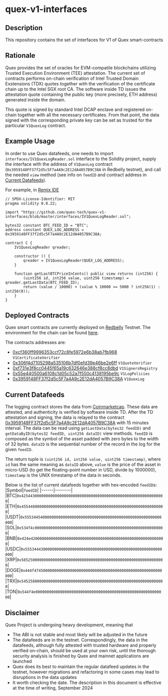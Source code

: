 # quex-v1-interfaces

## Description

This repository contains the set of interfaces for V1 of Quex smart-contracts

## Rationale

Quex provides the set of oracles for EVM-compatile blockchains utilizing Trusted Execution Environment (TEE)
attestation. The current set of contracts performs on-chain verification of Intel Trusted Domain Exstensions (TDX)
quotes together with the verification of the certificate chain up to the Intel SGX root CA. The software inside TD
issues the attestation quote containing the public key (more precisely, ETH address) generated inside the domain.

This quote is signed by standard Intel DCAP enclave and registered on-chain together with all the necessary
certificates. From that point, the data signed with the corresponding private key can be set as trusted for the
particular `V1QuexLog` contract.

## Example Usage

In order to use Quex datafeeds, one needs to import `interfaces/IV1QuexLogReader.sol` interface to the Solidity project,
supply the interface with the address of `V1QuexLog` contract (`0x3959148FF37f2d5c5F7a4A9c2E12dA4057B9C38A` in Redbelly
testnet), and call the needed `view` method (see info on `feedID` and contract address in [Current Datafeeds](#cd-anchor)).

For example, in [Remix IDE](https://remix.ethereum.org/)

```solidity
// SPDX-License-Identifier: MIT
pragma solidity 0.8.22;

import "https://github.com/quex-tech/quex-v1-interfaces/blob/master/interfaces/IV1QuexLogReader.sol";

bytes32 constant BTC_FEED_ID = "BTC";
address constant QUEX_LOG_ADDRESS = 0x3959148FF37f2d5c5F7a4A9c2E12dA4057B9C38A;

contract C {
    IV1QuexLogReader qreader;

    constructor () {
        qreader = IV1QuexLogReader(QUEX_LOG_ADDRESS);
    }

    function getLastBTCPriceInCents() public view returns (int256) {
        (uint256 id, int256 value, uint256 timestamp) = qreader.getLastData(BTC_FEED_ID);
        return (value / 10000) + (value % 10000 >= 5000 ? int256(1) : int256(0));
    }
}
```

## Deployed Contracts

Quex smart contracts are currently deployed on [Redbelly](https://www.redbelly.network/) Testnet. The environment for 
the chain can be found [here](https://vine.redbelly.network/environments).

The contracts addresses are:
+ [0xcf360ff9996353ccf72c8fe5972e6b38ab7fb968](https://explorer.testnet.redbelly.network/address/0xcf360ff9996353ccf72c8fe5972e6b38ab7fb968) `V1CertificateVerifier`
+ [0x306f4d7105298a535106b7df0efd39e46be2e6ff](https://explorer.testnet.redbelly.network/address/0x306f4d7105298a535106b7df0efd39e46be2e6ff) `V1QuoteVerifier`
+ [0xf731e3f8cc0445f65a19c632646e388cf8cc8dbd](https://explorer.testnet.redbelly.network/address/0xf731e3f8cc0445f65a19c632646e388cf8cc8dbd) `V1SignersRegistry`
+ [0x55e440500a6108c1d05c52a7f550c4138195be9c](https://explorer.testnet.redbelly.network/address/0x55e440500a6108c1d05c52a7f550c4138195be9c) `V1LogPolicies`
+ [0x3959148FF37f2d5c5F7a4A9c2E12dA4057B9C38A](https://explorer.testnet.redbelly.network/address/0x3959148ff37f2d5c5f7a4a9c2e12da4057b9c38a) `V1QuexLog`

## <a id="cd-anchor"></a>Current Datafeeds 

The logging contract stores the data from [Coinmarketcap](https://coinmarketcap.com/). These data are attested, and
authenticity is verified by software inside TD. After the TD attestation and signing, the data is relayed to the
contract [0x3959148FF37f2d5c5F7a4A9c2E12dA4057B9C38A](https://explorer.testnet.redbelly.network/address/0x3959148ff37f2d5c5f7a4a9c2e12da4057b9c38a)
with 15 minutes interval. The data can be read using
`getLastData(bytes32 feedID)` and `getDataByID(bytes32 feedID, uint256 dataID)` view methods.
`feedID` is composed as the symbol of the asset padded with zero bytes to the width of 32 bytes. `dataID` is the
sequential number of the record in the log for the given `feedID`.

The return tuple is `(uint256 id, int256 value, uint256 timestamp)`, where `id` has the same meaning as `dataID` above,
`value` is the price of the asset in micro-USD (to get the floating-point number in USD, divide by 1000000), `timestamp`
is the UNIX timestamp of the data in seconds.

Below is the list of current datafeeds together with hex-encoded `feedID`s:
|Symbol|`feedID`|
|------|--------|
|BTC|`0x4254430000000000000000000000000000000000000000000000000000000000`|
|ETH|`0x4554480000000000000000000000000000000000000000000000000000000000`|
|USDT|`0x5553445400000000000000000000000000000000000000000000000000000000`|
|SOL|`0x534f4c0000000000000000000000000000000000000000000000000000000000`|
|BNB|`0x424e420000000000000000000000000000000000000000000000000000000000`|
|USDC|`0x5553444300000000000000000000000000000000000000000000000000000000`|
|XRP|`0x5852500000000000000000000000000000000000000000000000000000000000`|
|DOGE|`0x444f474500000000000000000000000000000000000000000000000000000000`|
|TRX|`0x5452580000000000000000000000000000000000000000000000000000000000`|
|TON|`0x544f4e0000000000000000000000000000000000000000000000000000000000`|

## Disclaimer

Quex Project is undergoing heavy development, meaning that
+ The ABI is not stable and most likely will be adjusted in the future
+ The datafeeds are in the testnet. Correspondingly, the data in the datafeeds, although fully attested with trusted
  hardware and properly verified on-chain, should be used at your own risk, until the thorough security analysis is
  finished by Quex and mainnet applications are launched
+ Quex does its best to maintain the regular datafeed updates in the testnet, however migrations and refactoring in some
  cases may lead to disruptions in the data updates
+ It worth checking the date. The description in this document is effective at the time of writing, September 2024
